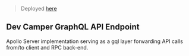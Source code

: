 > Deployed [here]()

## **Dev Camper GraphQL API Endpoint**

Apollo Server implementation serving as a gql layer forwarding API calls from/to client and RPC back-end.
